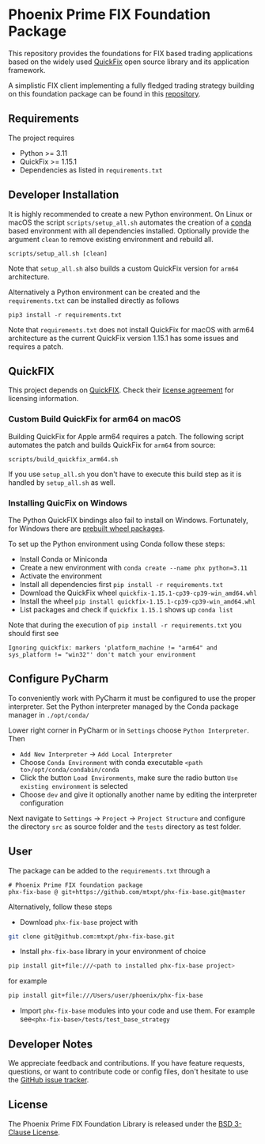 # Phoenix Prime FIX Foundation Package 

This repository provides the foundations for FIX based trading applications based on the widely used 
[QuickFix](https://quickfixengine.org) open source library and its application framework. 

A simplistic FIX client implementing a fully fledged trading strategy building on this foundation package 
can be found in this [repository](https://github.com/mtxpt/phx-fix-examples).


## Requirements  

The project requires
  - Python >= 3.11
  - QuickFix >= 1.15.1
  - Dependencies as listed in `requirements.txt`


## Developer Installation 

It is highly recommended to create a new Python environment. On Linux or macOS the script
`scripts/setup_all.sh` automates the creation of a [conda](https://docs.conda.io/en/latest/) 
based environment with all dependencies installed. Optionally provide the argument `clean` 
to remove existing environment and rebuild all. 

```
scripts/setup_all.sh [clean]
```

Note that `setup_all.sh` also builds a custom QuickFix version for `arm64` architecture. 

Alternatively a Python environment can be created and the `requirements.txt` can 
be installed directly as follows 

``` 
pip3 install -r requirements.txt
```

Note that `requirements.txt` does not install QuickFix for macOS with arm64 architecture
as the current QuickFix version 1.15.1 has some issues and requires a patch. 


## QuickFIX 

This project depends on [QuickFIX](http://www.quickfixengine.org/). Check their [license agreement](http://www.quickfixengine.org/LICENSE) for licensing information.

### Custom Build QuickFix for arm64 on macOS 

Building QuickFix for Apple arm64 requires a patch. The following script
automates the patch and builds QuickFix for `arm64` from source:

```
scripts/build_quickfix_arm64.sh
```

If you use `setup_all.sh` you don't have to execute this build step as it is handled by `setup_all.sh` as well.

### Installing QuicFix on Windows

The Python QuickFIX bindings also fail to install on Windows. Fortunately, for Windows there are 
[prebuilt wheel packages](https://www.lfd.uci.edu/~gohlke/pythonlibs/#quickfix). 

To set up the Python environment using Conda follow these steps:

  - Install Conda or Miniconda
  - Create a new environment with `conda create --name phx python=3.11`
  - Activate the environment
  - Install all dependencies first `pip install -r requirements.txt` 
  - Download the QuickFix wheel `quickfix‑1.15.1‑cp39‑cp39‑win_amd64.whl`
  - Install the wheel `pip install quickfix‑1.15.1‑cp39‑cp39‑win_amd64.whl`
  - List packages and check if `quickfix 1.15.1` shows up `conda list`

Note that during the execution of `pip install -r requirements.txt` you should first see

```
Ignoring quickfix: markers 'platform_machine != "arm64" and sys_platform != "win32"' don't match your environment
```


## Configure PyCharm

To conveniently work with PyCharm it must be configured to use the proper interpreter.
Set the Python interpreter managed by the Conda package manager in `./opt/conda/`

Lower right corner in PyCharm or in `Settings` choose `Python Interpreter`. Then

  - `Add New Interpreter` -> `Add Local Interpreter`
  - Choose `Conda Environment` with conda executable `<path to>/opt/conda/condabin/conda` 
  - Click the button `Load Environments`, make sure the radio button `Use existing environment` is selected
  - Choose `dev` and give it optionally another name by editing the interpreter configuration

Next navigate to `Settings` -> `Project` -> `Project Structure` and configure the directory `src` as 
source folder and the `tests` directory as test folder. 


## User 

The package can be added to the `requirements.txt` through a 

```
# Phoenix Prime FIX foundation package
phx-fix-base @ git+https://github.com/mtxpt/phx-fix-base.git@master
```


Alternatively, follow these steps

 - Download `phx-fix-base` project with
  ```bash
  git clone git@github.com:mtxpt/phx-fix-base.git
  ```
 - Install `phx-fix-base` library in your environment of choice 
  ```bash
  pip install git+file:///<path to installed phx-fix-base project>
  ```
  for example 
  ```bash 
  pip install git+file:///Users/user/phoenix/phx-fix-base
  ```
 - Import `phx-fix-base` modules into your code and use them. 
   For example see`<phx-fix-base>/tests/test_base_strategy`


## Developer Notes

We appreciate feedback and contributions. If you have feature requests, questions, 
or want to contribute code or config files, don't hesitate to use the 
[GitHub issue tracker](https://github.com/mtxpt/phx-fix-base/issues).


## License

The Phoenix Prime FIX Foundation Library is released under the [BSD 3-Clause License](LICENSE).









